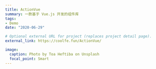 ```yaml
---
title: ActionVue
summary: 一款基于 Vue.js 开发的组件库
tags:
- Demo
date: "2020-06-29"

# Optional external URL for project (replaces project detail page).
external_link: https://coolfe.fun/ActionVue/

image:
  caption: Photo by Toa Heftiba on Unsplash
  focal_point: Smart
---
```

